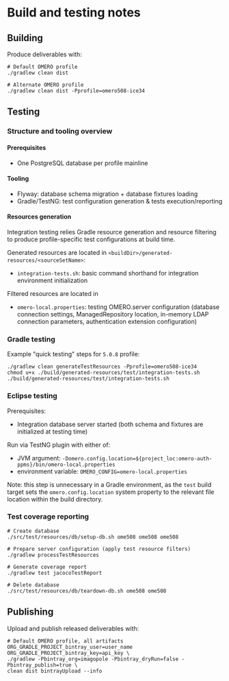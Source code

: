 # Build and testing notes


## Building

Produce deliverables with:

    # Default OMERO profile
    ./gradlew clean dist

    # Alternate OMERO profile
    ./gradlew clean dist -Pprofile=omero508-ice34


## Testing

### Structure and tooling overview

#### Prerequisites

- One PostgreSQL database per profile mainline

#### Tooling

- Flyway: database schema migration + database fixtures loading
- Gradle/TestNG: test configuration generation & tests execution/reporting

#### Resources generation

Integration testing relies Gradle resource generation and resource filtering to produce
profile-specific test configurations at build time.

Generated resources are located in `<buildDir>/generated-resources/<sourceSetName>`:

- `integration-tests.sh`: basic command shorthand for integration environment initialization

Filtered resources are located in

- `omero-local.properties`: testing OMERO.server configuration (database connection settings,
   ManagedRepository location, in-memory LDAP connection parameters, authentication extension configuration)

### Gradle testing

Example "quick testing" steps for `5.0.8` profile:

    ./gradlew clean generateTestResources -Pprofile=omero508-ice34
    chmod u+x ./build/generated-resources/test/integration-tests.sh
    ./build/generated-resources/test/integration-tests.sh

### Eclipse testing

Prerequisites:

  - Integration database server started (both schema and fixtures are initialized at testing time)

Run via TestNG plugin with either of:

  - JVM argument: `-Domero.config.location=${project_loc:omero-auth-ppms}/bin/omero-local.properties`
  - environment variable: `OMERO_CONFIG=omero-local.properties`

Note: this step is unnecessary in a Gradle environment, as the `test` build target sets the `omero.config.location`
system property to the relevant file location within the build directory.

### Test coverage reporting

    # Create database
    ./src/test/resources/db/setup-db.sh ome508 ome508 ome508

    # Prepare server configuration (apply test resource filters)
    ./gradlew processTestResources

    # Generate coverage report
    ./gradlew test jacocoTestReport

    # Delete database
    ./src/test/resources/db/teardown-db.sh ome508 ome508


## Publishing

Upload and publish released deliverables with:

    # Default OMERO profile, all artifacts
    ORG_GRADLE_PROJECT_bintray_user=user_name ORG_GRADLE_PROJECT_bintray_key=api_key \
    ./gradlew -Pbintray_org=imagopole -Pbintray_dryRun=false -Pbintray_publish=true \
    clean dist bintrayUpload --info
